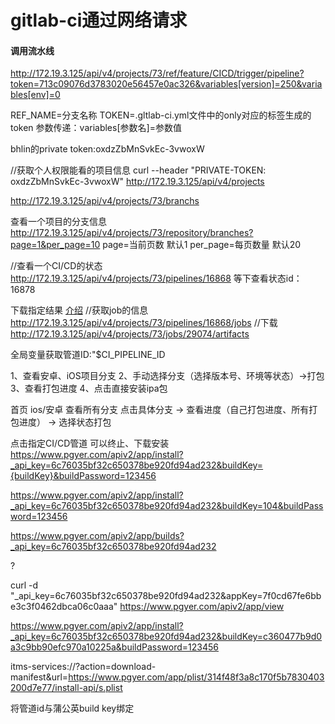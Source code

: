 # gitlab-ci通过网络请求

#### 调用流水线

http://172.19.3.125/api/v4/projects/73/ref/feature/CICD/trigger/pipeline?token=713c09076d3783020e56457e0ac326&variables[version]=250&variables[env]=0

REF_NAME=分支名称
TOKEN=.gltlab-ci.yml文件中的only对应的标签生成的token
参数传递：variables[参数名]=参数值



bhlin的private token:oxdzZbMnSvkEc-3vwoxW


//获取个人权限能看的项目信息
curl --header "PRIVATE-TOKEN: oxdzZbMnSvkEc-3vwoxW" http://172.19.3.125/api/v4/projects

http://172.19.3.125/api/v4/projects/73/branchs

查看一个项目的分支信息
http://172.19.3.125/api/v4/projects/73/repository/branches?page=1&per_page=10
page=当前页数 默认1
per_page=每页数量 默认20

//查看一个CI/CD的状态 
http://172.19.3.125/api/v4/projects/73/pipelines/16868
等下查看状态id：16878


下载指定结果 [介绍](https://docs.gitlab.com/ee/api/jobs.html#get-job-artifacts)
//获取job的信息
http://172.19.3.125/api/v4/projects/73/pipelines/16868/jobs
//下载
http://172.19.3.125/api/v4/projects/73/jobs/29074/artifacts

全局变量获取管道ID:"$CI_PIPELINE_ID


1、查看安卓、iOS项目分支
2、手动选择分支（选择版本号、环境等状态）->打包
3、查看打包进度
4、点击直接安装ipa包

首页
ios/安卓 查看所有分支
点击具体分支  -> 查看进度（自己打包进度、所有打包进度）
            -> 选择状态打包

点击指定CI/CD管道 可以终止、下载安装
https://www.pgyer.com/apiv2/app/install?_api_key=6c76035bf32c650378be920fd94ad232&buildKey={buildKey}&buildPassword=123456


https://www.pgyer.com/apiv2/app/install?_api_key=6c76035bf32c650378be920fd94ad232&buildKey=104&buildPassword=123456




https://www.pgyer.com/apiv2/app/builds?_api_key=6c76035bf32c650378be920fd94ad232

?

curl -d "_api_key=6c76035bf32c650378be920fd94ad232&appKey=7f0cd67fe6bbe3c3f0462dbca06c0aaa" https://www.pgyer.com/apiv2/app/view



https://www.pgyer.com/apiv2/app/install?_api_key=6c76035bf32c650378be920fd94ad232&buildKey=c360477b9d0a3c9bb90efc970a10225a&buildPassword=123456

itms-services://?action=download-manifest&url=https://www.pgyer.com/app/plist/314f48f3a8c170f5b7830403200d7e77/install-api/s.plist


将管道id与蒲公英build key绑定




